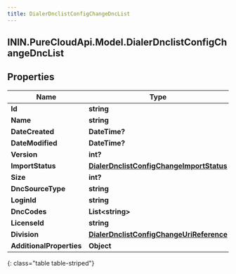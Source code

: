 ```yaml
---
title: DialerDnclistConfigChangeDncList
---
```

## ININ.PureCloudApi.Model.DialerDnclistConfigChangeDncList

## Properties

|Name | Type | Description | Notes|
|------------ | ------------- | ------------- | -------------|
| **Id** | **string** |  | [optional] |
| **Name** | **string** |  | [optional] |
| **DateCreated** | **DateTime?** |  | [optional] |
| **DateModified** | **DateTime?** |  | [optional] |
| **Version** | **int?** |  | [optional] |
| **ImportStatus** | [**DialerDnclistConfigChangeImportStatus**](DialerDnclistConfigChangeImportStatus.html) |  | [optional] |
| **Size** | **int?** |  | [optional] |
| **DncSourceType** | **string** |  | [optional] |
| **LoginId** | **string** |  | [optional] |
| **DncCodes** | **List&lt;string&gt;** |  | [optional] |
| **LicenseId** | **string** |  | [optional] |
| **Division** | [**DialerDnclistConfigChangeUriReference**](DialerDnclistConfigChangeUriReference.html) |  | [optional] |
| **AdditionalProperties** | **Object** |  | [optional] |
{: class="table table-striped"}



